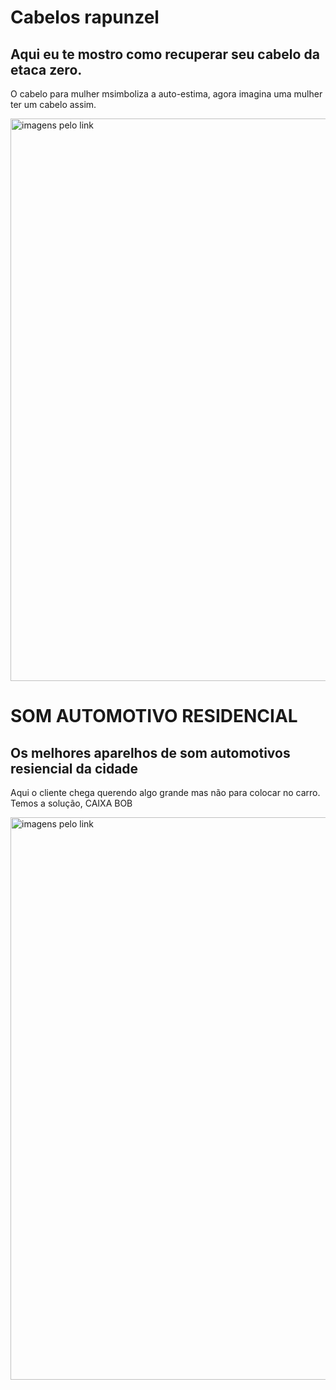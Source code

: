 <!DOCTYPE html>
<html lang="pt-br">
<head>
    <meta charset="UTF-8">
    <meta http-equiv="X-UA-Compatible" content="IE=edge">
    <meta name="viewport" content="width=device-width, initial-scale=1.0">
  <title> Stacy Lara</title>
    
</head>
<body>
    <h1>Cabelos rapunzel</hi>
    <h2>Aqui eu te mostro como recuperar seu cabelo da etaca zero.</h2>
        <p>O cabelo para mulher msimboliza a auto-estima, agora imagina uma mulher ter um cabelo assim.</p>
    <img src="https://media.istockphoto.com/id/1137040008/pt/foto/woman-damaged-hair-split-ends-isolated-on-white-background.jpg?s=612x612&w=0&k=20&c=1IRXsQ0n7Y1o25wYclyPejV02zperynytY2DyMdrRYI="width="900" alt="imagens pelo link"
</body>
</html>

<!DOCTYPE html>
<html lang="pt-br">
<head>
    <meta charset="UTF-8">
    <meta http-equiv="X-UA-Compatible" content="IE=edge">
    <meta name="viewport" content="width=device-width, initial-scale=1.0">
    <title>Matheus Augusto</title>
</head>
<body>
    <h1>SOM AUTOMOTIVO RESIDENCIAL</hi>
    <h2>Os melhores aparelhos de som automotivos resiencial da cidade</h2>
       <P>Aqui o cliente chega querendo algo grande mas não para colocar no carro. Temos a solução, CAIXA BOB </p>
    <img src="https://i.pinimg.com/736x/da/61/9d/da619d4024249fc96b35cdf85de04896.jpg"width="900" alt="imagens pelo link"
</body>
</html>
